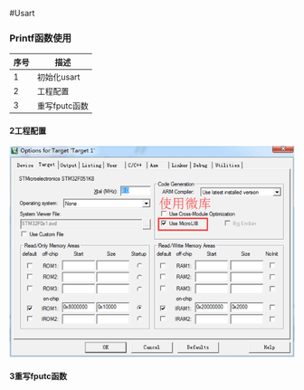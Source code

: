 #Usart

### Printf函数使用

| 序号| 描述|
| --| --|
| 1| 初始化usart|
| 2| 工程配置|
| 3| 重写fputc函数|

#### 2工程配置

![](/assets/外设usart工程配置.png)

#### 3重写fputc函数